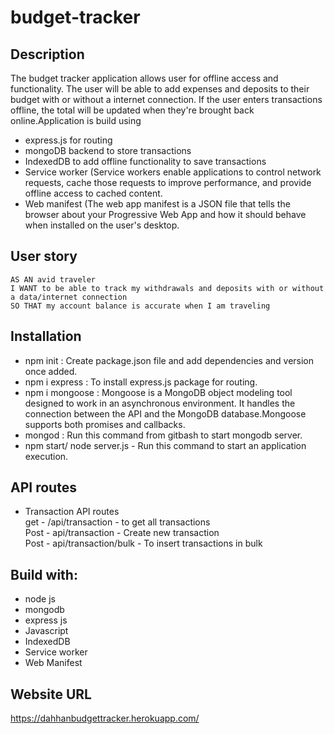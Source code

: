 # budget-tracker
## Description
The budget tracker application allows user for offline access and functionality. The user will be able to add expenses and deposits to their budget with or without a internet connection. If the user enters transactions offline, the total will be updated when they're brought back online.Application is build using 
* express.js for routing  
* mongoDB backend to store transactions  
* IndexedDB to add offline functionality to save transactions  
* Service worker (Service workers enable applications to control network requests, cache those requests to improve performance, and provide offline access to cached content.  
* Web manifest (The web app manifest is a JSON file that tells the browser about your Progressive Web App and how it should behave when installed on the user's desktop.  

## User story  
```
AS AN avid traveler  
I WANT to be able to track my withdrawals and deposits with or without a data/internet connection  
SO THAT my account balance is accurate when I am traveling   
```

## Installation

* npm init : Create package.json file and add dependencies and version once added.
* npm i express : To install express.js package for routing.
* npm i mongoose : Mongoose is a MongoDB object modeling tool designed to work in an asynchronous environment. It handles the connection between the API and the MongoDB database.Mongoose supports both promises and callbacks.  
* mongod : Run this command from gitbash to start mongodb server.
* npm start/ node server.js - Run this command to start an application execution.

## API routes
* Transaction API routes  
  get - /api/transaction - to get all transactions  
  Post - api/transaction - Create new transaction  
  Post - api/transaction/bulk - To insert transactions in bulk


## Build with:
* node js
* mongodb
* express js
* Javascript
* IndexedDB 
* Service worker
* Web Manifest

## Website URL
https://dahhanbudgettracker.herokuapp.com/
